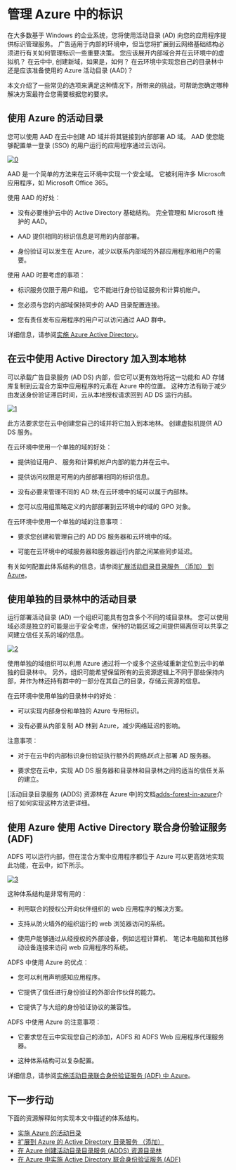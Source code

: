 <properties
   pageTitle="管理 Azure 中的标识 |Microsoft Azure"
   description="解释并将跨越 Azure 上的部署/云边界的混合系统中管理标识可用的不同方法进行比较。"
   services=""
   documentationCenter="na"
   authors="telmosampaio"
   manager="christb"
   editor=""
   tags=""/>
<tags
   ms.service="guidance"
   ms.devlang="na"
   ms.topic="article"
   ms.tgt_pltfrm="na"
   ms.workload="na"
   ms.date="10/26/2016"
   ms.author="telmosampaio"/>
   
# <a name="managing-identity-in-azure"></a>管理 Azure 中的标识

在大多数基于 Windows 的企业系统，您将使用活动目录 (AD) 向您的应用程序提供标识管理服务。 广告适用于内部的环境中，但当您将扩展到云网络基础结构必须进行有关如何管理标识一些重要决策。 您应该展开内部域合并在云环境中的虚拟机？ 在云中中, 创建新域，如果是，如何？ 在云环境中实现您自己的目录林中还是应该准备使用的 Azure 活动目录 (AAD)？

本文介绍了一些常见的选项来满足这种情况下，所带来的挑战，可帮助您确定哪种解决方案最符合您需要根据您的要求。

## <a name="using-azure-active-directory"></a>使用 Azure 的活动目录

您可以使用 AAD 在云中创建 AD 域并将其链接到内部部署 AD 域。 AAD 使您能够配置单一登录 (SSO) 的用户运行的应用程序通过云访问。

[![0]][0]

AAD 是一个简单的方法来在云环境中实现一个安全域。 它被利用许多 Microsoft 应用程序，如 Microsoft Office 365。 

使用 AAD 的好处︰

- 没有必要维护云中的 Active Directory 基础结构。 完全管理和 Microsoft 维护的 AAD。

- AAD 提供相同的标识信息是可用的内部部署。

- 身份验证可以发生在 Azure，减少以联系内部域的外部应用程序和用户的需要。

使用 AAD 时要考虑的事项︰

- 标识服务仅限于用户和组。 它不能进行身份验证服务和计算机帐户。

- 您必须与您的内部域保持同步的 AAD 目录配置连接。 

- 您有责任发布应用程序的用户可以访问通过 AAD 群中。

详细信息，请参阅[实施 Azure Active Directory][implementing-aad]。

## <a name="using-active-directory-in-the-cloud-joined-to-an-on-premises-forest"></a>在云中使用 Active Directory 加入到本地林

可以承载广告目录服务 (AD DS) 内部，但它可以更有效地将这一功能和 AD 存储库复制到云混合方案中应用程序的元素在 Azure 中的位置。 这种方法有助于减少由发送身份验证滞后时间，云从本地授权请求回到 AD DS 运行内部。 

[![1]][1]

此方法要求您在云中创建您自己的域并将它加入到本地林。 创建虚拟机提供 AD DS 服务。

在云环境中使用一个单独的域的好处︰

- 提供验证用户、 服务和计算机帐户内部的能力并在云中。

- 提供访问权限是可用的内部部署相同的标识信息。

- 没有必要来管理不同的 AD 林;在云环境中的域可以属于内部林。

- 您可以应用组策略定义的内部部署到云环境中的域的 GPO 对象。

在云环境中使用一个单独的域的注意事项︰

- 要求您创建和管理自己的 AD DS 服务器和云环境中的域。

- 可能在云环境中的域服务器和服务器运行内部之间某些同步延迟。

有关如何配置此体系结构的信息，请参阅[扩展活动目录目录服务 （添加） 到 Azure][extending-adds]。

## <a name="using-active-directory-with-a-separate-forest"></a>使用单独的目录林中的活动目录

运行部署活动目录 (AD) 一个组织可能具有包含多个不同的域目录林。 您可以使用域必须是独立的可能是出于安全考虑，保持的功能区域之间提供隔离但可以共享之间建立信任关系的域的信息。

[![2]][2]

使用单独的域组织可以利用 Azure 通过将一个或多个这些域重新定位到云中的单独的目录林中。 另外，组织可能希望保留所有的云资源逻辑上不同于那些保持内部，并作为林还持有群中的一部分在其自己的目录，存储云资源的信息。

在云环境中使用单独的目录林中的好处︰

- 可以实现内部身份和单独的 Azure 专用标识。

- 没有必要从内部复制 AD 林到 Azure，减少网络延迟的影响。

注意事项︰

- 对于在云中的内部标识身份验证执行额外的网络*跃点*上部署 AD 服务器。

- 要求您在云中，实现 AD DS 服务器和目录林和目录林之间的适当的信任关系的建立。

[活动目录目录服务 (ADDS) 资源林在 Azure 中]的文档[adds-forest-in-azure]介绍了如何实现这种方法更详细。

## <a name="using-active-directory-federation-services-adfs-with-azure"></a>使用 Azure 使用 Active Directory 联合身份验证服务 (ADF)

ADFS 可以运行内部，但在混合方案中应用程序都位于 Azure 可以更高效地实现此功能，在云中，如下所示。

[![3]][3]

这种体系结构是非常有用的︰

- 利用联合的授权公开向伙伴组织的 web 应用程序的解决方案。

- 支持从防火墙外的组织运行的 web 浏览器访问的系统。

- 使用户能够通过从经授权的外部设备，例如远程计算机、 笔记本电脑和其他移动设备连接来访问 web 应用程序的系统。 

ADFS 中使用 Azure 的优点︰

- 您可以利用声明感知应用程序。

- 它提供了信任进行身份验证的外部合作伙伴的能力。

- 它提供了与大组的身份验证协议的兼容性。

ADFS 中使用 Azure 的注意事项︰

- 它要求您在云中实现您自己的添加，ADFS 和 ADFS Web 应用程序代理服务器。

- 这种体系结构可以复杂配置。

详细信息，请参阅[实施活动目录联合身份验证服务 (ADF) 中 Azure][adfs-in-azure]。

## <a name="next-steps"></a>下一步行动

下面的资源解释如何实现本文中描述的体系结构。

- [实施 Azure 的活动目录][implementing-aad]
- [扩展到 Azure 的 Active Directory 目录服务 （添加）][extending-adds]
- [在 Azure 创建活动目录目录服务 (ADDS) 资源目录林][adds-forest-in-azure]
- [在 Azure 中实施 Active Directory 联合身份验证服务 (ADF)][adfs-in-azure]

<!-- Links -->
[0]: ./media/guidance-identity/figure1.png "使用 Active Directory 的 Azure 的云标识体系结构"
[1]: ./media/guidance-identity/figure2.png "安全与 Active Directory 的混合网络体系结构"
[2]: ./media/guidance-identity/figure3.png "安全与独立 AD 域和林的混合网络体系结构"
[3]: ./media/guidance-identity/figure4.png "安全使用 ADFS 混合网络体系结构"
[implementing-aad]: ./guidance-identity-aad.md
[extending-adds]: ./guidance-identity-adds-extend-domain.md
[adds-forest-in-azure]: ./guidance-identity-adds-resource-forest.md
[adfs-in-azure]: ./guidance-identity-adfs.md